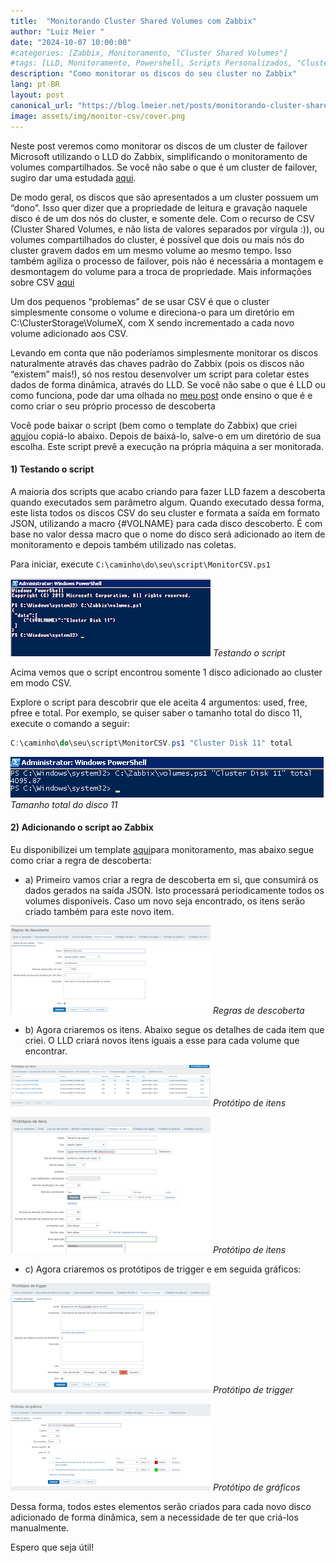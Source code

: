 ```yaml
---
title:	"Monitorando Cluster Shared Volumes com Zabbix"
author: "Luiz Meier "
date: "2024-10-07 10:00:00"
#categories: [Zabbix, Monitoramento, "Cluster Shared Volumes"]
#tags: [LLD, Monitoramento, Powershell, Scripts Personalizados, "Cluster Shared Volumes"]
description: "Como monitorar os discos do seu cluster no Zabbix"
lang: pt-BR
layout: post
canonical_url: "https://blog.lmeier.net/posts/monitorando-cluster-shared-volumes-com-zabbix/"
image: assets/img/monitor-csv/cover.png
---
```


<!-- *Also available in [english](https://blog.lmeier.net/posts/monitoring-cluster-shared-volumes-with-zabbix/)* -->

Neste post veremos como monitorar os discos de um cluster de failover Microsoft utilizando o LLD do Zabbix, simplificando o monitoramento de volumes compartilhados. Se você não sabe o que é um cluster de failover, sugiro dar uma estudada [aqui](https://technet.microsoft.com/pt-br/library/cc770737%28v=ws.11%29.aspx).

De modo geral, os discos que são apresentados a um cluster possuem um “dono”. Isso quer dizer que a propriedade de leitura e gravação naquele disco é de um dos nós do cluster, e somente dele. Com o recurso de CSV (Cluster Shared Volumes, e não lista de valores separados por vírgula :)), ou volumes compartilhados do cluster, é possível que dois ou mais nós do cluster gravem dados em um mesmo volume ao mesmo tempo.
Isso também agiliza o processo de failover, pois não é necessária a montagem e desmontagem do volume para a troca de propriedade. Mais informações sobre CSV [aqui](https://msdn.microsoft.com/pt-br/library/jj612868%28v=ws.11%29.aspx)

Um dos pequenos “problemas” de se usar CSV é que o cluster simplesmente consome o volume e direciona-o para um diretório em C:\ClusterStorage\VolumeX, com X sendo incrementado a cada novo volume adicionado aos CSV.

Levando em conta que não poderíamos simplesmente monitorar os discos naturalmente através das chaves padrão do Zabbix (pois os discos não “existem” mais!), só nos restou desenvolver um script para coletar estes dados de forma dinâmica, através do LLD. Se você não sabe o que é LLD ou como funciona, pode dar uma olhada no [meu post](https://medium.lmeier.net/criando-seu-pr%C3%B3prio-lld-customizado-no-zabbix-683c6eba6373) onde ensino o que é e como criar o seu próprio processo de descoberta

Você pode baixar o script (bem como o template do Zabbix) que criei [aqui](https://github.com/LuizMeier/Zabbix/tree/master/ClusterSharedVolume)ou copiá-lo abaixo. Depois de baixá-lo, salve-o em um diretório de sua escolha. Este script prevê a execução na própria máquina a ser monitorada.

#### 1) Testando o script

A maioria dos scripts que acabo criando para fazer LLD fazem a descoberta quando executados sem parâmetro algum. Quando executado dessa forma, este lista todos os discos CSV do seu cluster e formata a saída em formato JSON, utilizando a macro {#VOLNAME} para cada disco descoberto. É com base no valor dessa macro que o nome do disco será adicionado ao item de monitoramento e depois também utilizado nas coletas.

Para iniciar, execute `C:\caminho\do\seu\script\MonitorCSV.ps1`

![Testando o script](assets/img/monitor-csv/testing-script.png)
*Testando o script*

Acima vemos que o script encontrou somente 1 disco adicionado ao cluster em modo CSV.

Explore o script para descobrir que ele aceita 4 argumentos: used, free, pfree e total. Por exemplo, se quiser saber o tamanho total do disco 11, execute o comando a seguir:

```powershell
C:\caminho\do\seu\script\MonitorCSV.ps1 "Cluster Disk 11" total
```

![Tamanho total do disco 11](assets/img/monitor-csv/size-disk-11.png)
*Tamanho total do disco 11*

#### 2) Adicionando o script ao Zabbix

Eu disponibilizei um template [aqui](https://github.com/LuizMeier/Zabbix/blob/master/ClusterSharedVolume/Template_CSV.xml)para monitoramento, mas abaixo segue como criar a regra de descoberta:

* a) Primeiro vamos criar a regra de descoberta em si, que consumirá os dados gerados na saída JSON. Isto processará periodicamente todos os volumes disponíveis. Caso um novo seja encontrado, os itens serão criado também para este novo item.

![Regras de descoberta](assets/img/monitor-csv/discovery-rules.png)
*Regras de descoberta*

* b) Agora criaremos os itens. Abaixo segue os detalhes de cada item que criei. O LLD criará novos itens iguais a esse para cada volume que encontrar.

![Protótipo de itens](assets/img/monitor-csv/item-prototype-1.png)
*Protótipo de itens*

![Protótipo de itens](assets/img/monitor-csv/item-prototype-2.png)
*Protótipo de itens*

* c) Agora criaremos os protótipos de trigger e em seguida gráficos:

![Protótipo de trigger](assets/img/monitor-csv/trigger-prototype-1.png)
*Protótipo de trigger*

![Protótipo de gráficos](assets/img/monitor-csv/trigger-prototype-2.png)
*Protótipo de gráficos*

Dessa forma, todos estes elementos serão criados para cada novo disco adicionado de forma dinâmica, sem a necessidade de ter que criá-los manualmente.

Espero que seja útil!
